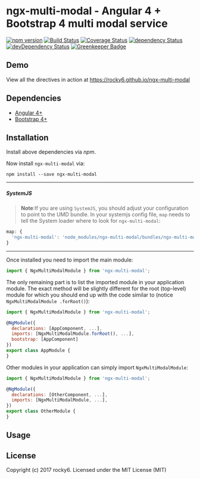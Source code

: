 # ngx-multi-modal - Angular 4 + Bootstrap 4 multi modal service

[![npm version](https://badge.fury.io/js/ngx-multi-modal.svg)](https://badge.fury.io/js/ngx-multi-modal)
[![Build Status](https://travis-ci.org/rocky6/ngx-multi-modal.svg?branch=master)](https://travis-ci.org/rocky6/ngx-multi-modal)
[![Coverage Status](https://coveralls.io/repos/github/rocky6/ngx-multi-modal/badge.svg?branch=master)](https://coveralls.io/github/rocky6/ngx-multi-modal?branch=master)
[![dependency Status](https://david-dm.org/rocky6/ngx-multi-modal/status.svg)](https://david-dm.org/rocky6/ngx-multi-modal)
[![devDependency Status](https://david-dm.org/rocky6/ngx-multi-modal/dev-status.svg?branch=master)](https://david-dm.org/rocky6/ngx-multi-modal#info=devDependencies)
[![Greenkeeper Badge](https://badges.greenkeeper.io/rocky6/ngx-multi-modal.svg)](https://greenkeeper.io/)

## Demo

View all the directives in action at https://rocky6.github.io/ngx-multi-modal

## Dependencies
* [Angular 4+](https://angular.io)
* [Bootstrap 4+](https://getbootstrap.com/)
## Installation
Install above dependencies via *npm*. 

Now install `ngx-multi-modal` via:
```shell
npm install --save ngx-multi-modal
```

---
##### SystemJS
>**Note**:If you are using `SystemJS`, you should adjust your configuration to point to the UMD bundle.
In your systemjs config file, `map` needs to tell the System loader where to look for `ngx-multi-modal`:
```js
map: {
  'ngx-multi-modal': 'node_modules/ngx-multi-modal/bundles/ngx-multi-modal.umd.js',
}
```
---

Once installed you need to import the main module:
```js
import { NgxMultiModalModule } from 'ngx-multi-modal';
```
The only remaining part is to list the imported module in your application module. The exact method will be slightly
different for the root (top-level) module for which you should end up with the code similar to (notice ` NgxMultiModalModule .forRoot()`):
```js
import { NgxMultiModalModule } from 'ngx-multi-modal';

@NgModule({
  declarations: [AppComponent, ...],
  imports: [NgxMultiModalModule.forRoot(), ...],  
  bootstrap: [AppComponent]
})
export class AppModule {
}
```

Other modules in your application can simply import ` NgxMultiModalModule `:

```js
import { NgxMultiModalModule } from 'ngx-multi-modal';

@NgModule({
  declarations: [OtherComponent, ...],
  imports: [NgxMultiModalModule, ...], 
})
export class OtherModule {
}
```

## Usage



## License

Copyright (c) 2017 rocky6. Licensed under the MIT License (MIT)


